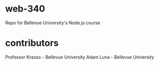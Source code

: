 # web-340
Repo for Bellevue University's Node.js course

# contributors
Professor Krasso - Bellevue University
Adam Luna - Bellevue University
